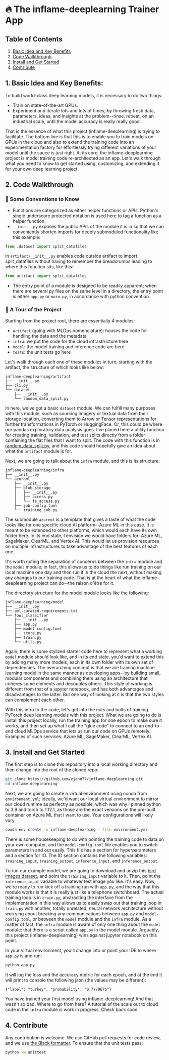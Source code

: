 # 🔥 The inflame-deeplearning Trainer App

## Table of Contents
1. [Basic Idea and Key Benefits](#1-basic-idea-and-key-benefits)
2. [Code Walkthrough](#2-code-walkthrough)
3. [Install and Get Started](#3-install-and-get-started)
4. [Contribute](#4-contribute)

## 1. Basic Idea and Key Benefits:
To build world-class deep learning models, it is necessary to do two things:

* Train on state-of-the-art GPUs.
* Experiment and iterate lots and lots of times, by throwing fresh data, parameters, ideas, and insights at the problem--rinse, repeat, on an industrial scale, until the model accuracy is really really good. 

That is the essence of what this project (inflame-deeplearning) is trying to facilitate. The bottom line is that this is to enable you to train models on GPUs in the cloud and also to extend the training code into an experimentation factory for effortlessly trying different variations of your model until the sauce is just right. At its core, the inflame-deeplearning project is model training code re-architected as an app. Let's walk through what you need to know to get started using, customizing, and extending it for your own deep learning project. 

## 2. Code Walkthrough
### 📝 Some Conventions to Know
* Functions are categorized as either helper functions or APIs. Python's single underscore protected notation is used here to tag a function as a helper function.  
* `__init__.py` exposes the public APIs of the module it is in so that we can conveniently shorten imports for deeply submoduled functionality like this example:
```python
from .dataset import split_datafiles
```
in `artifact/__init__.py` enables code outside artifact to import split_datafiles without having to remember the breadcrumbs leading to where this function sits, like this:
```python
from artifact import split_datafiles
```
* The entry point of a module is designed to be readily apparent; when there are several py files on the same level in a directory, the entry point is either `app.py` or `main.py`, in accordance with python convention.

### 🚶 A Tour of the Project
Starting from the project root, there are essentially 4 modules:

* `artifact` (going with MLOps nomenclature): houses the code for handling the data and the metadata
* `infra`: we put the code for the cloud infrastructure here 
* `model`: the model training and inference code are here
* `tests`: the unit tests go here

Let's walk through each one of these modules in turn, starting with the artifact, the structure of which looks like below:

```
inflame-deeplearning/artifact
├── __init__.py
├── cli.py
└── dataset
    ├── __init__.py
    └── random_data_split.py
```

In here, we've got a basic `dataset` module. We can fulfill many purposes with this module, such as sourcing imagery or textual data from their storage location, converting them to Arrow or Tensor representations for further transformations in PyTorch or HuggingFace. Or, this could be where our pandas exploratory data analysis goes. I've placed here a utility function for creating training, validation, and test splits directly from a folder containing the flat files that I want to split. The code with this function is in [random_data_split.py](https://github.com/zjohn77/inflame-deeplearning/blob/main/artifact/dataset/random_data_split.py), and this code should hopefully give an idea about what the `artifact` module is for.

Next, we are going to talk about the `infra` module, and this is its structure:
```
inflame-deeplearning/infra
├── __init__.py
└── azureml
    ├── __init__.py
    ├── blob_storage
    │   ├── __init__.py
    │   ├── access.py
    │   └── fs_access.py
    ├── job-config.toml
    └── training_job.py
```
The submodule `azureml` is a template that gives a taste of what the code looks like for one specific cloud AI platform--Azure ML in this case. It is meant to be extended to other platforms, which would each have its own folder here. In its end state, I envision we would have folders for: Azure ML, SageMaker, ClearML, and Vertex AI. This would let us provision resources on multiple infrastructures to take advantage of the best features of each one.

It's worth noting the separation of concerns between the `infra` module and the `model` module; in fact, this allows us to do things like run training on our local machine one day and then run it in the cloud the next, without making any changes to our training code. That is at the heart of what the inflame-deeplearning project can do--the raison d'être for it. 

The directory structure for the model module looks like the following:
```
inflame-deeplearning/model
├── __init__.py
├── aml-curated-requirements.txt
└── fowl_classifier
    ├── __init__.py
    ├── app.py
    ├── model-config.toml
    ├── score.py
    ├── train.py
    └── utils.py
```
Again, there is some stylized starter code here to represent what a working `model` module should look like, and in its end state, you'd want to extend this by adding many more models, each in its own folder with its own set of dependencies. The overarching concept is that we are training machine learning model in the same manner as developing apps--by building small, modular components and combining them using an architecture that coheres some elements and decouples others. This style of working is different from that of a jupyter notebook, and has both advantages and disadvantages to the latter. But one way of looking at it is that the two styles can complement each other.

With this intro to the code, let's get into the nuts and bolts of training PyTorch deep learning models with this project. What we are going to do is install this project locally, run the training app for one epoch to make sure it works, and then set up what I call the "glue code" to connect to an end-to-end cloud MLOps service that lets us run our code on GPUs remotely. Examples of such services: Azure ML, SageMaker, ClearML, Vertex AI.

## 3. Install and Get Started
The first step is to clone this repository into a local working directory and then change into the root of the cloned repo:
```sh
git clone https://github.com/zjohn77/inflame-deeplearning.git
cd inflame-deeplearning
```

Next, we are going to create a virtual environment using conda from `environment.yml`; ideally, we'd want our local virtual environment to mirror our cloud runtime as perfectly as possible, which was why I pinned python to 3.9 and torch to 1.12.1, as those are the exact versions on the pre-built container on Azure ML that I want to use. Your configurations will likely vary.
```sh
conda env create -n inflame-deeplearning --file environment.yml
```

There is some housekeeping to do with pointing the training code to data on your own computer, and the `model-config.toml` file enables you to switch parameters in and out easily. This file has a section for hyperparameters and a section for IO. The IO section contains the following variables: `training_input`, `training_output`, `inference_input`, and `inference_output`.

To run our example model, we are going to download and unzip this [bird images dataset](https://azuremlexamples.blob.core.windows.net/datasets/fowl_data.zip), and point the `training_input` variable to it. Then, point the `inference_input` variable to whatever test image you like. It's easy. Now, we're ready to run kick off a training run with `app.py`, and the way that this module works is that it is really just like a telephone switchboard. The actual training loop is in `train.py`; abstracting the interface from the implementation in this way allows us to easily swap out that training loop in `train.py` with another, totally unrelated, neural network architecture without worrying about breaking any communications between `app.py` and `model-config.toml`, or between the `model` module and the `infra` module. As a matter of fact, the `infra` module is aware of only one thing about the `model` module: that there is a script called `app.py` in the model module. Arguably, this project (inflame-deeplearning) wins against jupyter notebook on this point.

In your virtual environment, you'll change into or point your IDE to where `app.py` is and run:
```python
python app.py
```
It will log the loss and the accuracy metric for each epoch, and at the end it will print to console the following json (the values may be different):

```
{"label": "turkey", "probability": "0.7779676"}
```

You have trained your first model using inflame-deeplearning! And that wasn't so bad. Where to go from here? A tutorial of the scale out to cloud code in the `infra` module is work in progress. Check back soon.

## 4. Contribute
Any contribution is welcome. We use GitHub pull requests for code review, and we use [the Black formatter](https://black.readthedocs.io/en/stable/). To ensure that the unit tests pass:
```sh
python -m unittest
```